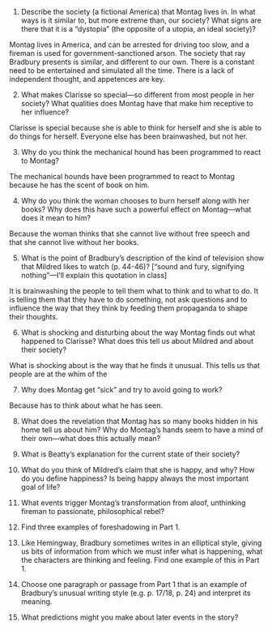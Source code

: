 1. Describe the society (a fictional America) that Montag lives in. In what ways is it similar to, but more extreme than, our society? What signs are there that it is a “dystopia” (the opposite of a utopia, an ideal society)?

Montag lives in America, and can be arrested for driving too slow, and a fireman is used for government-sanctioned arson. The society that ray Bradbury presents is similar, and different to our own. There is a constant need to be entertained and simulated all the time. There is a lack of independent thought, and appetences are key.

2. What makes Clarisse so special—so different from most people in her society? What qualities does Montag have that make him receptive to her influence?

Clarisse is special because she is able to think for herself and she is able to do things for herself. Everyone else has been brainwashed, but not her.

3. Why do you think the mechanical hound has been programmed to react to Montag?

The mechanical hounds have been programmed to react to Montag because he has the scent of book on him.

4. Why do you think the woman chooses to burn herself along with her books? Why does this have such a powerful effect on Montag—what does it mean to him?

Because the woman thinks that she cannot live without free speech and that she cannot live without her books.

5. What is the point of Bradbury’s description of the kind of television show that Mildred likes to watch (p. 44-46)? [“sound and fury, signifying nothing”—I’ll explain this quotation in class]

It is brainwashing the people to tell them what to think and to what to do. It is telling them that they have to do something, not ask questions and to influence the way that they think by feeding them propaganda to shape their thoughts.

6. What is shocking and disturbing about the way Montag finds out what happened to Clarisse? What does this tell us about Mildred and about their society?

What is shocking about is the way that he finds it unusual. This tells us that people are at the whim of the

7. Why does Montag get “sick” and try to avoid going to work?

Because has to think about what he has seen.

8. What does the revelation that Montag has so many books hidden in his home tell us about him? Why do Montag’s hands seem to have a mind of their own—what does this actually mean?

9. What is Beatty’s explanation for the current state of their society?

10. What do you think of Mildred’s claim that she is happy, and why? How do you define happiness? Is being happy always the most important goal of life?

11. What events trigger Montag’s transformation from aloof, unthinking fireman to passionate, philosophical rebel?

12. Find three examples of foreshadowing in Part 1.

13. Like Hemingway, Bradbury sometimes writes in an elliptical style, giving us bits of information from which we must infer what is happening, what the characters are thinking and feeling. Find one example of this in Part 1.

14. Choose one paragraph or passage from Part 1 that is an example of Bradbury’s unusual writing style (e.g. p. 17/18, p. 24) and interpret its meaning.

15. What predictions might you make about later events in the story?